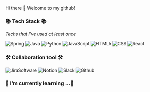 Hi there 👋 Welcome to my github!


### 📚 Tech Stack 📚
_Techs that I've used at least once_

![Spring](https://img.shields.io/badge/spring-%236DB33F.svg?style=for-the-badge&logo=spring&logoColor=white)
![Java](https://img.shields.io/badge/java-%23ED8B00.svg?style=for-the-badge&logo=java&logoColor=white)
![Python](https://img.shields.io/badge/python-3670A0?style=for-the-badge&logo=python&logoColor=ffdd54)
![JavaScript](https://img.shields.io/badge/javascript-%23323330.svg?style=for-the-badge&logo=javascript&logoColor=%23F7DF1E)
![HTML5](https://img.shields.io/badge/html5-%23E34F26.svg?style=for-the-badge&logo=html5&logoColor=white)
![CSS](https://img.shields.io/badge/css-%231572B6.svg?style=for-the-badge&logo=css3&logoColor=white)
![React](https://img.shields.io/badge/react-%2320232a.svg?style=for-the-badge&logo=react&logoColor=%2361DAFB)

### 🛠 Collaboration tool 🛠
![JiraSoftware](https://img.shields.io/badge/-Jira-0052CC?style=for-the-badge&logo=Jira)
![Notion](https://img.shields.io/badge/-Notion-000000?style=for-the-badge&logo=Notion)
![Slack](https://img.shields.io/badge/-Slack-4A154B?style=for-the-badge&logo=Slack)
![Github](https://img.shields.io/badge/-GitHub-181717?style=for-the-badge&logo=GitHub)

### 🌱 I’m currently learning ...🌱


<!--
**healtheefart/healtheefart** is a ✨ _special_ ✨ repository because its `README.md` (this file) appears on your GitHub profile.

Here are some ideas to get you started:

- 🔭 I’m currently working on ...
- 🌱 I’m currently learning ...
- 👯 I’m looking to collaborate on ...
- 🤔 I’m looking for help with ...
- 💬 Ask me about ...
- 📫 How to reach me: ...
- 😄 Pronouns: ...
- ⚡ Fun fact: ...
-->
